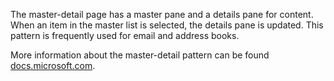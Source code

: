The master-detail page has a master pane and a details pane for content. When an item in the master list is selected, the details pane is updated. This pattern is frequently used for email and address books.

More information about the master-detail pattern can be found [docs.microsoft.com](https://docs.microsoft.com/en-us/windows/uwp/controls-and-patterns/master-details).